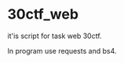 <h1>30ctf_web</h1>

<p>it'is script for task web 30ctf.</p> 
<p>In program use requests and bs4.</p>

